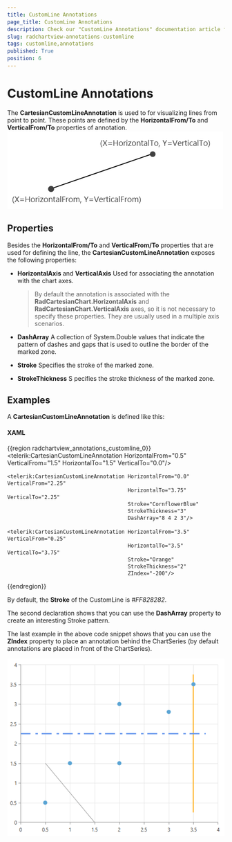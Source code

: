 ```yaml
---
title: CustomLine Annotations
page_title: CustomLine Annotations
description: Check our "CustomLine Annotations" documentation article for the RadChartView WPF control.
slug: radchartview-annotations-customline
tags: customline,annotations
published: True
position: 6
---
```


# CustomLine Annotations

The __CartesianCustomLineAnnotation__ is used to for  visualizing lines from point to point. These points are defined by the __HorizontalFrom/To__ and __VerticalFrom/To__ properties of annotation.
      ![Rad Chart View-annotations-cartesian-customline-0](images/RadChartView-annotations-cartesian-customline-0.png)

## Properties

Besides the __HorizontalFrom/To__ and __VerticalFrom/To__ properties that are used for defining the line, the __CartesianCustomLineAnnotation__ exposes the following properties:
        

* __HorizontalAxis__ and __VerticalAxis__ Used for associating the annotation with the chart axes.            

	>By default the annotation is associated with the __RadCartesianChart.HorizontalAxis__ and __RadCartesianChart.VerticalAxis__ axes, so it is not necessary to specify these properties. They are usually used in a multiple axis scenarios.              

* __DashArray__ A collection of System.Double values that indicate the pattern of dashes and gaps that is used to outline the border of the marked zone.            

* __Stroke__ Specifies the stroke of the marked zone.            

* __StrokeThickness__ S pecifies the stroke thickness of the marked zone.            

## Examples

A __CartesianCustomLineAnnotation__ is defined like this:        

#### __XAML__

{{region radchartview_annotations_customline_0}}
	<telerik:CartesianCustomLineAnnotation HorizontalFrom="0.5" VerticalFrom="1.5" 
	                                       HorizontalTo="1.5" VerticalTo="0.0"/>
	
	<telerik:CartesianCustomLineAnnotation HorizontalFrom="0.0" VerticalFrom="2.25"
	                                       HorizontalTo="3.75" VerticalTo="2.25"
	                                       Stroke="CornflowerBlue" 
	                                       StrokeThickness="3"
	                                       DashArray="8 4 2 3"/>
	
	<telerik:CartesianCustomLineAnnotation HorizontalFrom="3.5" VerticalFrom="0.25"
	                                       HorizontalTo="3.5"  VerticalTo="3.75"
	                                       Stroke="Orange"
	                                       StrokeThickness="2"
	                                       ZIndex="-200"/>
{{endregion}}

By default, the __Stroke__ of the CustomLine is *#FF828282*.        

The second declaration shows that you can use the __DashArray__ property to create an interesting Stroke pattern.        

The last example in the above code snippet shows that you can use the __ZIndex__ property to place an annotation behind the ChartSeries (by default annotations are placed in front of the ChartSeries).

![Rad Chart View-annotations-cartesian-customline-1](images/RadChartView-annotations-cartesian-customline-1.png)
